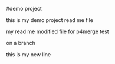 #demo project 

this is my demo project read me file

my read me modified file for p4merge test

on a branch

this is my new line